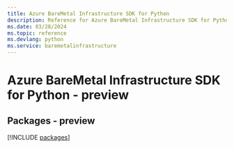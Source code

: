```yaml
---
title: Azure BareMetal Infrastructure SDK for Python
description: Reference for Azure BareMetal Infrastructure SDK for Python
ms.date: 03/28/2024
ms.topic: reference
ms.devlang: python
ms.service: baremetalinfrastructure
---
```

# Azure BareMetal Infrastructure SDK for Python - preview
## Packages - preview
[!INCLUDE [packages](baremetal-infrastructure-index.md)]